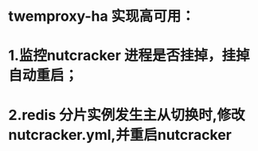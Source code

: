 # twemproxy-ha 实现高可用：
# 1.监控nutcracker 进程是否挂掉，挂掉自动重启；
# 2.redis 分片实例发生主从切换时,修改nutcracker.yml,并重启nutcracker

